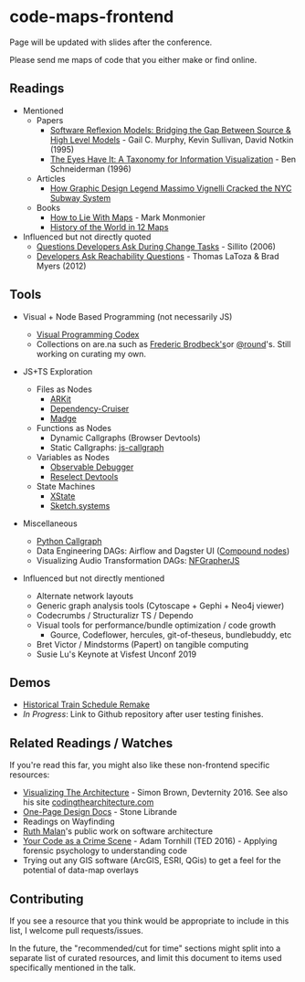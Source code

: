 # code-maps-frontend

Page will be updated with slides after the conference.

Please send me maps of code that you either make or find online.

## Readings

- Mentioned
  - Papers
    - [Software Reflexion Models: Bridging the Gap Between Source & High Level Models](https://www.cs.ubc.ca/~murphy/papers/rm/fse95.html) - Gail C. Murphy, Kevin Sullivan, David Notkin (1995)
    - [The Eyes Have It: A Taxonomy for Information Visualization](https://www.cs.umd.edu/~ben/papers/Shneiderman1996eyes.pdf) - Ben Schneiderman (1996)
  - Articles
    - [How Graphic Design Legend Massimo Vignelli Cracked the NYC Subway System](https://www.ceros.com/originals/massimo-vignelli-nyc-subway/)
  - Books
    - [How to Lie With Maps](https://www.amazon.com/How-Lie-Maps-Mark-Monmonier/dp/0226534219) - Mark Monmonier
    - [History of the World in 12 Maps](https://www.amazon.com/History-World-12-Maps/dp/0143126024)
- Influenced but not directly quoted
  - [Questions Developers Ask During Change Tasks](http://pages.cpsc.ucalgary.ca/~sillito/work/fse2006.pdf) - Sillito (2006)
  - [Developers Ask Reachability Questions](https://dl.acm.org/citation.cfm?id=1806829) - Thomas LaToza & Brad Myers (2012)

## Tools

- Visual + Node Based Programming (not necessarily JS)
  - [Visual Programming Codex](https://github.com/ivanreese/visual-programming-codex)
  - Collections on are.na such as [Frederic Brodbeck's](https://www.are.na/frederic-brodbeck/dataflow-programming)or [@round](https://www.are.na/maxim-leyzerovich/visual-programming-aedh3fsg8nm)'s. Still working on curating my own.

- JS+TS Exploration
  - Files as Nodes
    - [ARKit](https://github.com/dyatko/arkit)
    - [Dependency-Cruiser](https://github.com/sverweij/dependency-cruiser)
    - [Madge](https://github.com/pahen/madge)
  - Functions as Nodes
    - Dynamic Callgraphs (Browser Devtools)
    - Static Callgraphs: [js-callgraph](https://github.com/Persper/js-callgraph)
  - Variables as Nodes
    - [Observable Debugger](https://observablehq.com/@mbostock/notebook-visualizer)
    - [Reselect Devtools](https://github.com/skortchmark9/reselect-tools)
  - State Machines
    - [XState](https://github.com/davidkpiano/xstate)
    - [Sketch.systems](https://sketch.systems/)

- Miscellaneous
  - [Python Callgraph](http://pycallgraph.slowchop.com/en/master/)
  - Data Engineering DAGs: Airflow and Dagster UI ([Compound nodes](https://dagster.readthedocs.io/en/0.5.9/sections/reference/reference.html#composite-solids))
  - Visualizing Audio Transformation DAGs: [NFGrapherJS](https://github.com/spotify/NFGrapher/issues/5)

- Influenced but not directly mentioned
  - Alternate network layouts
  - Generic graph analysis tools (Cytoscape + Gephi + Neo4j viewer)
  - Codecrumbs / Structuralizr TS / Dependo
  - Visual tools for performance/bundle optimization / code growth
    - Gource, Codeflower, hercules, git-of-theseus, bundlebuddy, etc
  - Bret Victor / Mindstorms (Papert) on tangible computing
  - Susie Lu's Keynote at Visfest Unconf 2019

## Demos

- [Historical Train Schedule Remake](https://slides.com/cameronyick/metronorth-train-viz)
- _In  Progress_: Link to Github repository after user testing finishes.

## Related Readings / Watches

If you're read this far, you might also like these non-frontend specific resources:

- [Visualizing The Architecture](https://www.youtube.com/watch?v=zcmU-OE452k) - Simon Brown, Devternity 2016. See also his site [codingthearchitecture.com](http://www.codingthearchitecture.com/)
- [One-Page Design Docs](https://www.gdcvault.com/play/1012356/One-Page) - Stone Librande
- Readings on Wayfinding
- [Ruth Malan](https://www.ruthmalan.com/)'s public work on software architecture
- [Your Code as a Crime Scene](https://www.youtube.com/watch?v=qJ_hplxTYJw) - Adam Tornhill (TED 2016) - Applying forensic psychology to understanding code
- Trying out any GIS software (ArcGIS, ESRI, QGis) to get a feel for the potential of data-map overlays

## Contributing

If you see a resource that you think would be appropriate to include in this list, I welcome pull requests/issues.

In the future, the "recommended/cut for time" sections might split into a separate list of curated resources, and limit this document to items used specifically mentioned in the talk.
